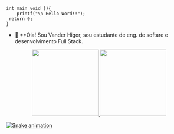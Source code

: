     int main void (){
        printf("\n Hello Word!!");
     return 0;
    }

- 🔭 **Ola! Sou Vander Higor, sou estudante de eng. de softare e desenvolvimento Full Stack.
<div align="center">
  <a href="https://github.com/VanderHigor">
  <img height="180em" src="https://github-readme-stats.vercel.app/api?username=VanderHigor&show_icons=true&theme=onedark&include_all_commits=true&count_private=true"/>
  <img height="180em" src="https://github-readme-stats.vercel.app/api/top-langs/?username=VanderHigor&layout=compact&langs_count=7&theme=onedark"/>
</div>

  ![Snake animation](https://github.com/VanderHigor/VanderHigor/blob/output/github-contribution-grid-snake.svg)
